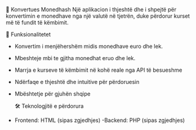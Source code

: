 💱 Konvertues Monedhash 
Një aplikacion i thjeshtë dhe i shpejtë për konvertimin e monedhave nga një valutë në tjetrën, duke përdorur kurset më të fundit të këmbimit.

 🚀 Funksionalitetet
 - Konvertim i menjëhershëm midis monedhave euro dhe lek.
- Mbeshteje mbi te gjitha monedhat eruo dhe lek.
 - Marrja e kurseve të këmbimit në kohë reale nga API të besueshme
 - Ndërfaqe e thjeshtë dhe intuitive për përdoruesin
 - Mbështetje për gjuhën shqipe
  
   🛠️ Teknologjitë e përdorura
 -  Frontend: HTML  (sipas zgjedhjes)
 -Backend: PHP  (sipas zgjedhjes)


